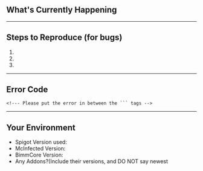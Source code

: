 <!--- Provide a general summary of the issue in the Title above -->
<!--- Unless you're going to use a different format, not using this format will result in your ticket being removed -->

## What's Currently Happening
<!--- Tell me what happens instead of the expected behavior -->


----
## Steps to Reproduce (for bugs)
<!--- Provide a link to a live example, or an unambiguous set of steps to -->
<!--- reproduce this bug. Include code to reproduce, if relevant -->
1.

2.

3.

----
## Error Code
```
<!--- Please put the error in between the ``` tags -->  

```


----
## Your Environment
* Spigot Version used:
* McInfected Version:
* BimmCore Version:
* Any Addons?(Include their versions, and DO NOT say newest
